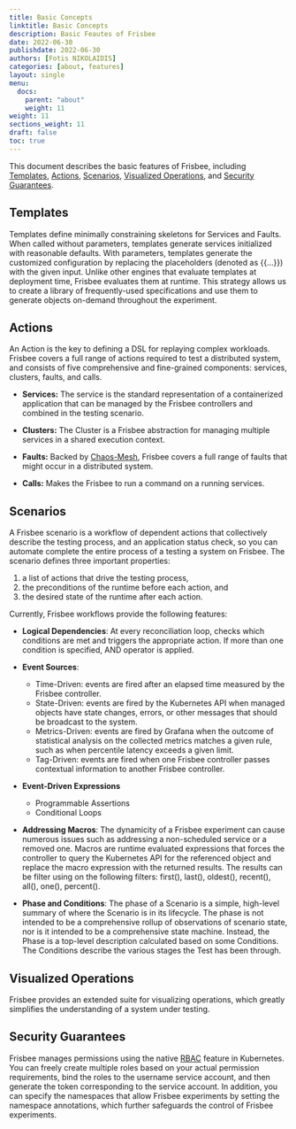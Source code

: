 ```yaml
---
title: Basic Concepts
linktitle: Basic Concepts
description: Basic Feautes of Frisbee
date: 2022-06-30
publishdate: 2022-06-30
authors: [Fotis NIKOLAIDIS]
categories: [about, features]
layout: single
menu:
  docs:
    parent: "about"
    weight: 11
weight: 11
sections_weight: 11
draft: false
toc: true
---
```





This document describes the basic features of Frisbee, including [Templates](#templates), [Actions](#actions), [Scenarios](#scenarios), [Visualized Operations](#visualized-operations), and [Security Guarantees](#security-guarantees).



## Templates

Templates define minimally constraining skeletons for Services and Faults.  When called without parameters, templates generate services initialized with reasonable defaults. With parameters, templates generate the customized configuration by replacing the placeholders (denoted as \{\{...\}\}) with the given input. Unlike other engines that evaluate templates at deployment time, Frisbee evaluates them at runtime. This strategy allows us to create a library of frequently-used specifications and use them to generate objects on-demand throughout the experiment.



## Actions

An Action  is the key to defining a DSL for replaying complex workloads. Frisbee covers a  full range of actions required to test a distributed system, and  consists of five comprehensive and fine-grained components: services, clusters, faults, and calls. 

* **Services:** The service is the standard representation of a containerized application that can be managed by the Frisbee controllers and combined in the testing scenario. 
* **Clusters:** The Cluster  is a Frisbee abstraction for managing multiple services in a shared execution context. 

* **Faults:**  Backed by [Chaos-Mesh](https://chaos-mesh.org/docs/basic-features/), Frisbee covers a full range of faults that might occur in a distributed system.

* **Calls:** Makes the Frisbee to run a command on a running services.

  



## Scenarios

A Frisbee scenario is a workflow of dependent actions that collectively describe the testing process, and an application  status check, so you can automate complete the entire process of a testing a system on Frisbee. The scenario  defines three important properties:

1. a list of actions that drive the testing process, 
2. the preconditions of the runtime before each action, and
3. the desired state of the runtime after each action.



Currently, Frisbee workflows provide the following features:

* **Logical Dependencies**: At every reconciliation loop, checks which conditions are met and triggers the appropriate action. If more than one condition is specified, AND operator is applied.

* **Event Sources**: 
  * Time-Driven: events are fired after an elapsed time measured by the Frisbee controller. 
  * State-Driven: events are fired by the Kubernetes API when managed objects have state changes, errors, or other messages that should be broadcast to the system.  
  * Metrics-Driven: events are fired by Grafana when the outcome of statistical analysis on the collected metrics matches a given rule, such as when percentile latency exceeds a given limit.
  * Tag-Driven: events are fired when one Frisbee controller passes contextual information to another Frisbee controller. 
* **Event-Driven Expressions**
  * Programmable Assertions
  * Conditional Loops
* **Addressing Macros**: The dynamicity of a Frisbee experiment can cause numerous issues such as addressing a non-scheduled service or a removed one. Macros are runtime evaluated expressions that forces the controller to query the Kubernetes API for the referenced object and replace the macro expression with the returned results. The results can be filter using on the following filters: first(), last(), oldest(), recent(), all(), one(), percent().
* **Phase and Conditions**: The phase of a Scenario is a simple, high-level summary of where the Scenario is in its lifecycle. The phase is not intended to be a comprehensive rollup of observations of scenario state, nor is it intended to be a comprehensive state machine. Instead, the Phase is a top-level description calculated based on some Conditions. The Conditions describe the various stages the Test has been through.



## Visualized Operations

Frisbee provides an extended suite for visualizing operations, which greatly simplifies the understanding of a system under testing. 



## Security Guarantees

Frisbee manages permissions using the native [RBAC](https://kubernetes.io/docs/reference/access-authn-authz/rbac/) feature in Kubernetes. You can freely create multiple roles based on your actual permission  requirements, bind the roles to the username service account, and then  generate the token corresponding to the service account. In addition, you can specify the namespaces that allow Frisbee experiments  by setting the namespace annotations, which further safeguards the  control of Frisbee experiments.
